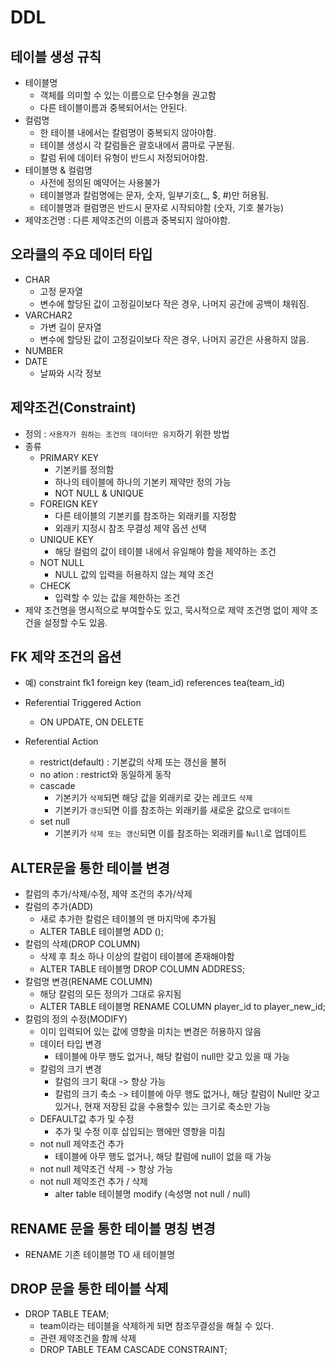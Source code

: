 # DDL

## 테이블 생성 규칙
  - 테이블명
    - 객체를 의미할 수 있는 이름으로 단수형을 권고함
    - 다른 테이블이름과 중복되어서는 안된다.
  - 컬럼명
    - 한 테이블 내에서는 칼럼명이 중복되지 않아야함.
    - 테이블 생성시 각 칼럼들은 괄호내에서 콤마로 구분됨.
    - 칼럼 뒤에 데이터 유형이 반드시 저정되어야함.
  - 테이블명 & 컬럼명
    - 사전에 정의된 예약어는 사용불가
    - 테이블명과 칼럼명에는 문자, 숫자, 일부기호(_, $, #)만 허용됨.
    - 테이블명과 컬럼명은 반드시 문자로 시작되야함 (숫자, 기호 불가능)
  - 제약조건명 : 다른 제약조건의 이름과 중복되지 않아야함.

## 오라클의 주요 데이터 타입
  - CHAR
    - 고정 문자열
    - 변수에 할당된 값이 고정길이보다 작은 경우, 나머지 공간에 공백이 채워짐.
  - VARCHAR2
    - 가변 길이 문자열
    - 변수에 할당된 값이 고정길이보다 작은 경우, 나머지 공간은 사용하지 않음.
  - NUMBER
  - DATE
    - 날짜와 시각 정보

## 제약조건(Constraint)
  - 정의 : `사용자가 원하는 조건의 데이터만 유지`하기 위한 방법
  - 종류
    - PRIMARY KEY
      - 기본키를 정의함
      - 하나의 테이블에 하나의 기본키 제약만 정의 가능
      - NOT NULL & UNIQUE
    - FOREIGN KEY
      - 다른 테이블의 기본키를 참조하는 외래키를 지정함
      - 외래키 지정시 참조 무결성 제약 옵션 선택
    - UNIQUE KEY
      - 해당 컬럼의 값이 테이블 내에서 유일해야 함을 제약하는 조건
    - NOT NULL
      - NULL 값의 입력을 허용하지 않는 제약 조건
    - CHECK
      - 입력할 수 있는 값을 제한하는 조건
  - 제약 조건명을 명시적으로 부여할수도 있고, 묵시적으로 제약 조건명 없이 제약 조건을 설정할 수도 있음.

## FK 제약 조건의 옵션
- 예) constraint fk1 foreign key (team_id) references tea(team_id)

- Referential Triggered Action
  - ON UPDATE, ON DELETE

- Referential Action
  - restrict(default) : 기본값의 삭제 또는 갱신을 불허
  - no ation : restrict와 동일하게 동작
  - cascade
    - 기본키가 `삭제`되면 해당 값을 외래키로 갖는 레코드 `삭제`
    - 기본키가 `갱신`되면 이를 참조하는 외래키를 새로운 값으로 `업데이트`
  - set null
    - 기본키가 `삭제 또는 갱신`되면 이를 참조하는 외래키를 `Null`로 업데이트

## ALTER문을 통한 테이블 변경
- 칼럼의 추가/삭제/수정, 제약 조건의 추가/삭제
- 칼럼의 추가(ADD)
  - 새로 추가한 칼럼은 테이블의 맨 마지막에 추가됨
  - ALTER TABLE 테이블명 ADD ();
- 칼럼의 삭제(DROP COLUMN)
  - 삭제 후 최소 하나 이상의 칼럼이 테이블에 존재해야함
  - ALTER TABLE 테이블명 DROP COLUMN ADDRESS;
- 칼럼명 변경(RENAME COLUMN)
  - 해당 칼럼의 모든 정의가 그대로 유지됨
  - ALTER TABLE 테이블명 RENAME COLUMN player_id to player_new_id;
- 칼럼의 정의 수정(MODIFY)
  - 이미 입력되어 있는 값에 영향을 미치는 변경은 허용하지 않음
  - 데이터 타입 변경
    - 테이블에 아무 행도 없거나, 해당 칼럼이 null만 갖고 있을 때 가능
  - 칼럼의 크기 변경
    - 칼럼의 크기 확대 -> 향상 가능
    - 칼럼의 크기 축소 -> 테이블에 아무 행도 없거나, 해당 칼럼이 Null만 갖고 있거나, 현재 저장된 값을 수용할수 있는 크기로 축소만 가능
  - DEFAULT값 추가 및 수정
    - 추가 및 수정 이후 삽입되는 행에만 영향을 미침
  - not null 제약조건 추가
    - 테이블에 아무 행도 없거나, 해당 칼럼에 null이 없을 때 가능
  - not null 제약조건 삭제 -> 항상 가능
  - not null 제약조건 추가 / 삭제
    - alter table 테이블명 modify (속성명 not null / null)

## RENAME 문을 통한 테이블 명칭 변경
- RENAME 기존 테이블명 TO 새 테이블명

## DROP 문을 통한 테이블 삭제
- DROP TABLE TEAM;
  - team이라는 테이블을 삭제하게 되면 참조무결성을 해칠 수 있다.
  - 관련 제약조건을 함께 삭제
  - DROP TABLE TEAM CASCADE CONSTRAINT;